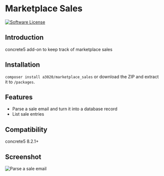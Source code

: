 # Marketplace Sales

[![Software License][ico-license]](LICENSE.txt)

## Introduction
concrete5 add-on to keep track of marketplace sales

## Installation
`composer install a3020/marketplace_sales` or download the ZIP and extract it to `/packages`.

## Features
- Parse a sale email and turn it into a database record
- List sale entries

## Compatibility
concrete5 8.2.1+

## Screenshot
![Parse a sale email](https://user-images.githubusercontent.com/1431100/41340660-6e0b8656-6ee7-11e8-81fa-0fef1fca2e90.png)

[ico-license]: https://img.shields.io/badge/license-MIT-brightgreen.svg?style=flat-square
